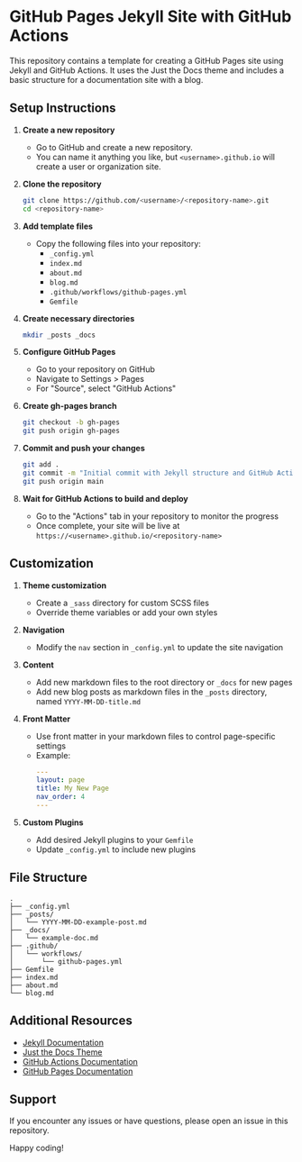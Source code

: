 # GitHub Pages Jekyll Site with GitHub Actions

This repository contains a template for creating a GitHub Pages site using Jekyll and GitHub Actions. It uses the Just the Docs theme and includes a basic structure for a documentation site with a blog.

## Setup Instructions

1. **Create a new repository**
   - Go to GitHub and create a new repository.
   - You can name it anything you like, but `<username>.github.io` will create a user or organization site.

2. **Clone the repository**
   ```bash
   git clone https://github.com/<username>/<repository-name>.git
   cd <repository-name>
   ```

3. **Add template files**
   - Copy the following files into your repository:
     - `_config.yml`
     - `index.md`
     - `about.md`
     - `blog.md`
     - `.github/workflows/github-pages.yml`
     - `Gemfile`

4. **Create necessary directories**
   ```bash
   mkdir _posts _docs
   ```

5. **Configure GitHub Pages**
   - Go to your repository on GitHub
   - Navigate to Settings > Pages
   - For "Source", select "GitHub Actions"

6. **Create gh-pages branch**
   ```bash
   git checkout -b gh-pages
   git push origin gh-pages
   ```

7. **Commit and push your changes**
   ```bash
   git add .
   git commit -m "Initial commit with Jekyll structure and GitHub Actions"
   git push origin main
   ```

8. **Wait for GitHub Actions to build and deploy**
   - Go to the "Actions" tab in your repository to monitor the progress
   - Once complete, your site will be live at `https://<username>.github.io/<repository-name>`

## Customization

1. **Theme customization**
   - Create a `_sass` directory for custom SCSS files
   - Override theme variables or add your own styles

2. **Navigation**
   - Modify the `nav` section in `_config.yml` to update the site navigation

3. **Content**
   - Add new markdown files to the root directory or `_docs` for new pages
   - Add new blog posts as markdown files in the `_posts` directory, named `YYYY-MM-DD-title.md`

4. **Front Matter**
   - Use front matter in your markdown files to control page-specific settings
   - Example:
     ```yaml
     ---
     layout: page
     title: My New Page
     nav_order: 4
     ---
     ```

5. **Custom Plugins**
   - Add desired Jekyll plugins to your `Gemfile`
   - Update `_config.yml` to include new plugins

## File Structure

```
.
├── _config.yml
├── _posts/
│   └── YYYY-MM-DD-example-post.md
├── _docs/
│   └── example-doc.md
├── .github/
│   └── workflows/
│       └── github-pages.yml
├── Gemfile
├── index.md
├── about.md
└── blog.md
```

## Additional Resources

- [Jekyll Documentation](https://jekyllrb.com/docs/)
- [Just the Docs Theme](https://just-the-docs.github.io/just-the-docs/)
- [GitHub Actions Documentation](https://docs.github.com/en/actions)
- [GitHub Pages Documentation](https://docs.github.com/en/pages)

## Support

If you encounter any issues or have questions, please open an issue in this repository.

Happy coding!